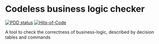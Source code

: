 # Codeless business logic checker

[![PDD status](https://www.0pdd.com/svg?name=Decision-Driven-Development/logic-checker)](https://www.0pdd.com/p?name=Decision-Driven-Development/logic-checker)
[![Hits-of-Code](https://hitsofcode.com/github/Decision-Driven-Development/logic-checker)](https://hitsofcode.com/github/Decision-Driven-Development/logic-checker/view)

A tool to check the correctness of business-logic, described by decision tables and commands
